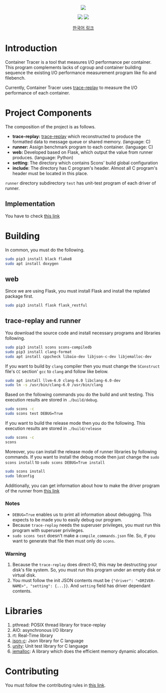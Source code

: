 <p align="center"><img src="https://user-images.githubusercontent.com/16631264/90947085-177fac00-e46e-11ea-8ccc-3f14e214d39a.png"/></p>

<p align="center">
  <a href="https://www.codacy.com/gh/I-O-Benchmark-On-Container/ContainerTracer?utm_source=github.com&amp;utm_medium=referral&amp;utm_content=I-O-Benchmark-On-Container/ContainerTracer&amp;utm_campaign=Badge_Grade"><img src="https://app.codacy.com/project/badge/Grade/4994a1d576a54a9a9a7b2e0f0619e8f0"/></a>
  <a href="https://travis-ci.org/I-O-Benchmark-On-Container/ContainerTracer"><img src="https://travis-ci.org/I-O-Benchmark-On-Container/ContainerTracer.svg?branch=master"/></a>
</p>

<p align="center">
  <a href="./documentation/README-KOR.md">한국어 링크</a>
</p>

# Introduction

Container Tracer is a tool that measures I/O performance per container.
This program complements lacks of cgroup and container building sequence
the existing I/O performance measurement program like fio and filebench.

Currently, Container Tracer uses [trace-replay](https://github.com/yongseokoh/trace-replay)
to measure the I/O performance of each container.

# Project Components

The composition of the project is as follows.

- **trace-replay:** [trace-replay](https://github.com/yongseokoh/trace-replay)
  which reconstructed to produce the formatted data to message queue or shared memory.
  (language: C)
- **runner:** Assign benchmark program to each container. (language: C)
- **web:** Developed based on Flask, which output the value from runner produces.
  (language: Python)
- **setting**: The directory which contains Scons' build global configuration
- **include**: The directory has C program's header.
  Almost all C program's header must be located in this place.

`runner` directory subdirectory `test` has unit-test program of each driver of runner.

## Implementation

You have to check [this link](https://i-o-benchmark-on-container.github.io/ContainerTracerDoxygen/)

# Building

In common, you must do the following.

```bash
sudo pip3 install black flake8
sudo apt install doxygen
```

## web

Since we are using Flask, you must install Flask and
install the replated package first.

```bash
sudo pip3 install flask flask_restful
```

## trace-replay and runner

You download the source code and install necessary programs
and libraries following.

```bash
sudo pip3 install scons scons-compiledb
sudo pip3 install clang-format
sudo apt install cppcheck libaio-dev libjson-c-dev libjemalloc-dev
```

If you want to build by `clang` compiler then you must change the
`SConstruct` file's `CC` section' `gcc` to `clang` and follow like below.

```bash
sudo apt install llvm-6.0 clang-6.0 libclang-6.0-dev
sudo ln -s /usr/bin/clang-6.0 /usr/bin/clang
```

Based on the following commands you do the build and unit testing.
This execution results are stored in `./build/debug`.

```bash
sudo scons -c
sudo scons test DEBUG=True
```

If you want to build the release mode then you do the following.
This execution results are stored in `./build/release`

```bash
sudo scons -c
scons
```

Moreover, you can install the release mode of runner libraries by following commands.
If you want to install the debug mode then just change the
`sudo scons install` to `sudo scons DEBUG=True install`

```bash
sudo scons install
sudo ldconfig
```

Additionally, you can get information about
how to make the driver program of the runner from [this link](https://github.com/I-O-Benchmark-On-Container/ContainerTracer/wiki/Runner%EC%97%90-driver%EB%A5%BC-%EC%B6%94%EA%B0%80%ED%95%98%EB%8A%94-%EB%B0%A9%EB%B2%95)

### Notes

- `DEBUG=True` enables us to print all information about debugging.
  This expects to be made you to easily debug our program.
- Because `trace-replay` needs the superuser privileges,
  you must run this program with superuser privileges.
- `sudo scons test` doesn't make a `compile_commands.json` file.
  So, if you want to generate that file then must only do `scons`.

### Warning

1. Because the `trace-replay` does direct-IO, this may be destructing
   your disk's file system. So, you must run this program under an
   empty disk or virtual disk.
2. You must follow the init JSON contents
   must be `{"driver": "<DRIVER-NAME>", "setting": {...}}`.
   And `setting` field has driver dependant contents.

# Libraries

1. pthread: POSIX thread library for trace-replay
2. AIO: asynchronous I/O library
3. rt: Real-Time library
4. [json-c](https://github.com/json-c/json-c):  Json library for C language
5. [unity](https://github.com/ThrowTheSwitch/Unity): Unit test library for C language
6. [jemalloc](https://github.com/jemalloc/jemalloc): A library which does the efficient memory dynamic allocation.

# Contributing

You must follow the contributing rules in [this link](https://github.com/I-O-Benchmark-On-Container/ContainerTracer/blob/master/CONTRIBUTING.md).
